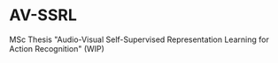 # AV-SSRL
MSc Thesis "Audio-Visual Self-Supervised Representation Learning for Action Recognition" (WIP)
